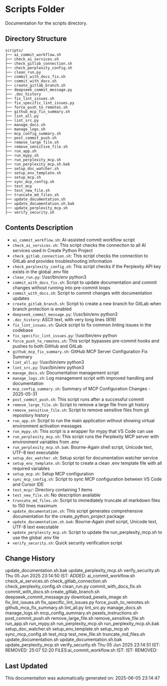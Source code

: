 <!-- filepath: /home/michaelnewham/Projects/create_python_project/scripts/aboutthisfolder.md -->
# Scripts Folder

Documentation for the scripts directory.

## Directory Structure

```
scripts/
├── ai_commit_workflow.sh
├── check_ai_services.sh
├── check_gitlab_connection.sh
├── check_perplexity_config.sh
├── clean_run.py
├── commit_with_docs_fix.sh
├── commit_with_docs.sh
├── create_gitlab_branch.sh
├── deepseek_commit_message.py
├── .doc_history
├── fix_lint_issues.sh
├── fix_specific_lint_issues.py
├── force_push_to_remotes.sh
├── github_mcp_fix_summary.sh
├── lint_all.py
├── lint_src.py
├── manage_docs.sh
├── manage_logs.sh
├── mcp_config_summary.sh
├── post_commit_push.sh
├── remove_large_file.sh
├── remove_sensitive_file.sh
├── run_app.sh
├── run_mypy.sh
├── run_perplexity_mcp.sh
├── run_perplexity_mcp.sh.bak
├── setup_doc_watcher.sh
├── setup_env_template.sh
├── setup_mcp.sh
├── sync_mcp_config.sh
├── test_mcp
├── test_new_file.sh
├── truncate_md_files.sh
├── update_documentation.sh
├── update_documentation.sh.bak
├── update_perplexity_mcp.sh
├── verify_security.sh
```

## Contents Description

- `ai_commit_workflow.sh`: AI-assisted commit workflow script
- `check_ai_services.sh`: This script checks the connection to all AI services used in Create Python Project
- `check_gitlab_connection.sh`: This script checks the connection to GitLab and provides troubleshooting information
- `check_perplexity_config.sh`: This script checks if the Perplexity API key exists in the global .env file
- `clean_run.py`: !/usr/bin/env python3
- `commit_with_docs_fix.sh`: Script to update documentation and commit changes without running into pre-commit loops
- `commit_with_docs.sh`: Script to commit changes with documentation updates
- `create_gitlab_branch.sh`: Script to create a new branch for GitLab when branch protection is enabled
- `deepseek_commit_message.py`: !/usr/bin/env python3
- `.doc_history`: ASCII text, with very long lines (819)
- `fix_lint_issues.sh`: Quick script to fix common linting issues in the codebase
- `fix_specific_lint_issues.py`: !/usr/bin/env python
- `force_push_to_remotes.sh`: This script bypasses pre-commit hooks and pushes to both GitHub and GitLab
- `github_mcp_fix_summary.sh`: GitHub MCP Server Configuration Fix Summary
- `lint_all.py`: !/usr/bin/env python3
- `lint_src.py`: !/usr/bin/env python3
- `manage_docs.sh`: Documentation management script
- `manage_logs.sh`: Log management script with improved handling and documentation
- `mcp_config_summary.sh`: Summary of MCP Configuration Changes - 2025-05-31
- `post_commit_push.sh`: This script runs after a successful commit
- `remove_large_file.sh`: Script to remove a large file from git history
- `remove_sensitive_file.sh`: Script to remove sensitive files from git repository history
- `run_app.sh`: Script to run the main application without showing virtual environment activation messages
- `run_mypy.sh`: This script is a wrapper for mypy that VS Code can use
- `run_perplexity_mcp.sh`: This script runs the Perplexity MCP server with environment variables from .env
- `run_perplexity_mcp.sh.bak`: Bourne-Again shell script, Unicode text, UTF-8 text executable
- `setup_doc_watcher.sh`: Setup script for documentation watcher service
- `setup_env_template.sh`: Script to create a clean .env template file with all required variables
- `setup_mcp.sh`: Setup MCP configuration
- `sync_mcp_config.sh`: Script to sync MCP configuration between VS Code and Cursor IDE
- `test_mcp/`: Directory containing 1 items
- `test_new_file.sh`: No description available
- `truncate_md_files.sh`: Script to immediately truncate all markdown files to 150 lines maximum
- `update_documentation.sh`: This script generates comprehensive documentation for the create_python_project package
- `update_documentation.sh.bak`: Bourne-Again shell script, Unicode text, UTF-8 text executable
- `update_perplexity_mcp.sh`: Script to update the run_perplexity_mcp.sh to use the global .env file
- `verify_security.sh`: Quick security verification script

## Change History

update_documentation.sh.bak
update_perplexity_mcp.sh
verify_security.sh
Thu 05 Jun 2025 23:14:50 IST: ADDED: ai_commit_workflow.sh check_ai_services.sh check_gitlab_connection.sh check_perplexity_config.sh clean_run.py commit_with_docs_fix.sh commit_with_docs.sh create_gitlab_branch.sh deepseek_commit_message.py download_pexels_image.sh fix_lint_issues.sh fix_specific_lint_issues.py force_push_to_remotes.sh github_mcp_fix_summary.sh lint_all.py lint_src.py manage_docs.sh manage_logs.sh mcp_config_summary.sh pexels_instructions.sh post_commit_push.sh remove_large_file.sh remove_sensitive_file.sh run_app.sh run_mypy.sh run_perplexity_mcp.sh run_perplexity_mcp.sh.bak setup_doc_watcher.sh setup_env_template.sh setup_mcp.sh sync_mcp_config.sh test_mcp test_new_file.sh truncate_md_files.sh update_documentation.sh update_documentation.sh.bak update_perplexity_mcp.sh verify_security.sh 
Thu 05 Jun 2025 23:14:51 IST: REMOVED:  25:07 52:20 FILES:ai_commit_workflow.sh IST: IST: REMOVED: 

## Last Updated

This documentation was automatically generated on: 2025-06-05 23:14:47
